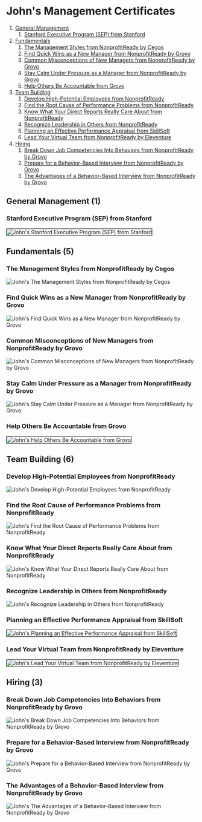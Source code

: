 # John's Management Certificates
1. [General Management](#general-management-1)
    1. [Stanford Executive Program (SEP) from Stanford](#stanford-executive-program-sep-from-stanford)
1. [Fundamentals](#fundamentals-5)
    1. [The Management Styles from NonprofitReady by Cegos](#the-management-styles-from-nonprofitready-by-cegos)
    1. [Find Quick Wins as a New Manager from NonprofitReady by Grovo](#find-quick-wins-as-a-new-manager-from-nonprofitready-by-grovo)
    1. [Common Misconceptions of New Managers from NonprofitReady by Grovo](#common-misconceptions-of-new-managers-from-nonprofitready-by-grovo)
    1. [Stay Calm Under Pressure as a Manager from NonprofitReady by Grovo](#stay-calm-under-pressure-as-a-manager-from-nonprofitready-by-grovo)
    1. [Help Others Be Accountable from Grovo](#help-others-be-accountable-from-grovo)
1. [Team Building](#team-building-6)
    1. [Develop High-Potential Employees from NonprofitReady](#develop-high-potential-employees-from-nonprofitready)
    1. [Find the Root Cause of Performance Problems from NonprofitReady](#find-the-root-cause-of-performance-problems-from-nonprofitready)
    1. [Know What Your Direct Reports Really Care About from NonprofitReady](#know-what-your-direct-reports-really-care-about-from-nonprofitready)
    1. [Recognize Leadership in Others from NonprofitReady](#recognize-leadership-in-others-from-nonprofitready)
    1. [Planning an Effective Performance Appraisal from SkillSoft](#planning-an-effective-performance-appraisal-from-skillsoft)
    1. [Lead Your Virtual Team from NonprofitReady by Eleventure](#lead-your-virtual-team-from-nonprofitready-by-eleventure)
1. [Hiring](#hiring-3)
    1. [Break Down Job Competencies Into Behaviors from NonprofitReady by Grovo](#break-down-job-competencies-into-behaviors-from-nonprofitready-by-grovo)
    1. [Prepare for a Behavior-Based Interview from NonprofitReady by Grovo](#prepare-for-a-behavior-based-interview-from-nonprofitready-by-grovo)
    1. [The Advantages of a Behavior-Based Interview from NonprofitReady by Grovo](#the-advantages-of-a-behavior-based-interview-from-nonprofitready-by-grovo)
## General Management (1)
### Stanford Executive Program (SEP) from Stanford

<img src="../cert_management_stanford-executive-program-sep_stanford_2023-02-18.png" alt="John's Stanford Executive Program (SEP) from Stanford" style="border:1px solid #000000" />

## Fundamentals (5)
### The Management Styles from NonprofitReady by Cegos

![John's The Management Styles from NonprofitReady by Cegos](cert_management_the-management-styles_nonprofitready-cegos_2024-03-07.png)

### Find Quick Wins as a New Manager from NonprofitReady by Grovo

![John's Find Quick Wins as a New Manager from NonprofitReady by Grovo](cert_leadership_find-quick-wins-as-a-new-manager_nonprofitready_2024-03-07.png)

### Common Misconceptions of New Managers from NonprofitReady by Grovo

![John's Common Misconceptions of New Managers from NonprofitReady by Grovo](cert_management_common-misconceptions-of-new-managers_nonprofitready-grovo_2024-03-08.png)

### Stay Calm Under Pressure as a Manager from NonprofitReady by Grovo

![John's Stay Calm Under Pressure as a Manager from NonprofitReady by Grovo](cert_management_stay-calm-under-pressure-as-a-manager_nonprofitready-grovo_2024-03-08.png)

### Help Others Be Accountable from Grovo

<img src="../cert_management_help-others-be-accountable_grovo_2024-03-14.png" alt="John's Help Others Be Accountable from Grovo" style="border:1px solid #000000" />

## Team Building (6)
### Develop High-Potential Employees from NonprofitReady

![John's Develop High-Potential Employees from NonprofitReady](cert_leadership_develop-high-potential-employees_nonprofitready_2024-03-06.png)

### Find the Root Cause of Performance Problems from NonprofitReady

![John's Find the Root Cause of Performance Problems from NonprofitReady](cert_leadership_find-the-root-cause-of-performance-problems_nonprofitready_2024-03-06.png)

### Know What Your Direct Reports Really Care About from NonprofitReady

![John's Know What Your Direct Reports Really Care About from NonprofitReady](cert_leadership_know-what-your-direct-reports-really-care-about_nonprofitready_2024-03-06.png)

### Recognize Leadership in Others from NonprofitReady

![John's Recognize Leadership in Others from NonprofitReady](cert_leadership_recognize-leadership-in-others_nonprofitready_2024-03-06.png)

### Planning an Effective Performance Appraisal from SkillSoft

<img src="../cert_management_planning-an-effective-performance-appraisal_skillsoft_2024-03-14.png" alt="John's Planning an Effective Performance Appraisal from SkillSoft" style="border:1px solid #000000" />

### Lead Your Virtual Team from NonprofitReady by Eleventure

<img src="../cert_management_lead-your-virtual-team_eleventure_2024-03-14.png" alt="John's Lead Your Virtual Team from NonprofitReady by Eleventure" style="border:1px solid #000000" />

## Hiring (3)
### Break Down Job Competencies Into Behaviors from NonprofitReady by Grovo

![John's Break Down Job Competencies Into Behaviors from NonprofitReady by Grovo](cert_hiring_break-down-job-competencies-into-behaviors_nonprofitready_2024-03-07.png)

### Prepare for a Behavior-Based Interview from NonprofitReady by Grovo

![John's Prepare for a Behavior-Based Interview from NonprofitReady by Grovo](cert_hiring_prepare-for-a-behavior-based-interview_nonprofitready_2024-03-07.png)

### The Advantages of a Behavior-Based Interview from NonprofitReady by Grovo

![John's The Advantages of a Behavior-Based Interview from NonprofitReady by Grovo](cert_hiring_the-advantages-of-a-behavior-based-interview_nonprofitready_2024-03-06.png)

